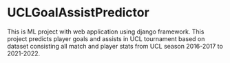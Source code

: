 # UCLGoalAssistPredictor
This is ML project with web application using django framework. This project predicts player goals and assists in UCL tournament based on dataset consisting all match and player stats from UCL season 2016-2017 to 2021-2022.
